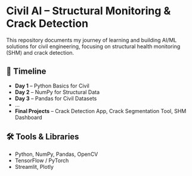 # Civil AI – Structural Monitoring & Crack Detection

This repository documents my journey of learning and building AI/ML solutions for civil engineering, 
focusing on structural health monitoring (SHM) and crack detection.

## 📅 Timeline
- **Day 1** – Python Basics for Civil
- **Day 2** – NumPy for Structural Data
- **Day 3** – Pandas for Civil Datasets
- ...
- **Final Projects** – Crack Detection App, Crack Segmentation Tool, SHM Dashboard

## 🛠 Tools & Libraries
- Python, NumPy, Pandas, OpenCV
- TensorFlow / PyTorch
- Streamlit, Plotly
